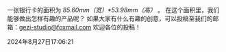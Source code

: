 一张银行卡的面积为 _85.60mm（宽）*53.98mm（高）_ 。
在这个面积里，我们能够做出怎样有趣的产品呢？
如果大家有什么有趣的创意，可以投稿至我们的邮箱：[gezi-studio@foxmail.com](mailto:gezi-studio@foxmail.com)
欢迎各位的投稿！

2024年8月27日17:06:21